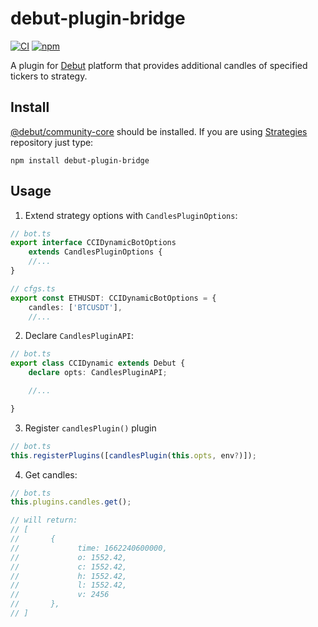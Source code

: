 # debut-plugin-bridge

[![CI](https://img.shields.io/github/workflow/status/voqse/debut-plugin-bridge/CI)](https://github.com/voqse/debut-plugin-bridge/actions/workflows/ci.yml)
[![npm](https://img.shields.io/npm/v/debut-plugin-bridge)](https://www.npmjs.com/package/debut-plugin-bridge)

A plugin for [Debut](https://github.com/debut-js) platform that provides additional candles of specified tickers to strategy.

## Install
[@debut/community-core](https://github.com/debut-js/Strategies) should be installed. If you are using [Strategies](https://github.com/debut-js/Strategies) repository just type:
```shell
npm install debut-plugin-bridge
```
## Usage
1. Extend strategy options with `CandlesPluginOptions`:
```typescript
// bot.ts
export interface CCIDynamicBotOptions
    extends CandlesPluginOptions {
    //...
}

// cfgs.ts
export const ETHUSDT: CCIDynamicBotOptions = {
    candles: ['BTCUSDT'],
    //...
```

2. Declare `CandlesPluginAPI`:
```typescript
// bot.ts
export class CCIDynamic extends Debut {
    declare opts: CandlesPluginAPI;

    //...

}
```

3. Register `candlesPlugin()` plugin
```typescript
// bot.ts
this.registerPlugins([candlesPlugin(this.opts, env?)]);
```

4. Get candles:
```typescript
// bot.ts
this.plugins.candles.get();

// will return:
// [
//       {
//             time: 1662240600000,
//             o: 1552.42,
//             c: 1552.42,
//             h: 1552.42,
//             l: 1552.42,
//             v: 2456
//       },
// ]

```
